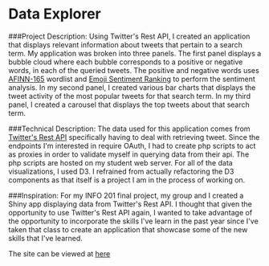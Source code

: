 # Data Explorer

###Project Description: 
Using Twitter's Rest API, I created an application that displays relevant information about 
tweets that pertain to a search term. My application was broken into three panels. The first panel
displays a bubble cloud where each bubble corresponds to a positive or negative words, in each of the queried
tweets. The positive and negative words uses [AFINN-165](http://www2.imm.dtu.dk/pubdb/views/publication_details.php?id=6010) wordlist and 
[Emoji Sentiment Ranking](http://journals.plos.org/plosone/article?id=10.1371/journal.pone.0144296) to perform the sentiment analysis. In my 
second panel, I created various bar charts that displays the tweet activity of the most popular tweets for that search term.
In my third panel, I created a carousel that displays the top tweets about that search term. 

###Technical Description:
The data used for this application comes from [Twitter's Rest API](https://developer.twitter.com/en/docs/tweets/post-and-engage/overview) 
specifically having to deal with retrieving tweet. Since the endpoints I'm interested in require OAuth,
I had to create php scripts to act as proxies in order to validate myself in querying data from their api.
The php scripts are hosted on my student web server. For all of the data visualizations, I used D3. I refrained 
from actually refactoring the D3 components as that itself is a project I am in the process of working on.

###Inspiration:
For my INFO 201 final project, my group and I created a Shiny app displaying data from Twitter's Rest API.
I thought that given the opportunity to use Twitter's Rest API again, I wanted to take advantage of the opportunity
to incorporate the skills I've learn in the past year since I've taken that class to create an application that
showcase some of the new skills that I've learned. 

 

The site can be viewed at [here](https://info343b-a17.github.io/data-explorer-bdinh/)
